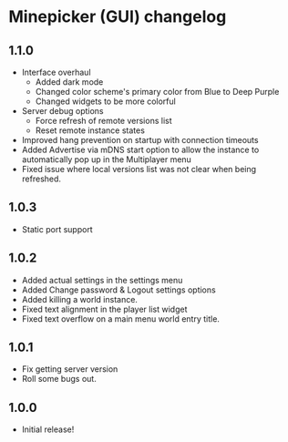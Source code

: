 # Minepicker (GUI) changelog

## 1.1.0

- Interface overhaul
    - Added dark mode
    - Changed color scheme's primary color from Blue to Deep Purple
    - Changed widgets to be more colorful
- Server debug options
    - Force refresh of remote versions list
    - Reset remote instance states
- Improved hang prevention on startup with connection timeouts
- Added Advertise via mDNS start option to allow the instance to automatically pop up in the Multiplayer menu
- Fixed issue where local versions list was not clear when being refreshed.

## 1.0.3

- Static port support

## 1.0.2

- Added actual settings in the settings menu
- Added Change password & Logout settings options
- Added killing a world instance.
- Fixed text alignment in the player list widget
- Fixed text overflow on a main menu world entry title.

## 1.0.1

- Fix getting server version
- Roll some bugs out.

## 1.0.0

- Initial release!